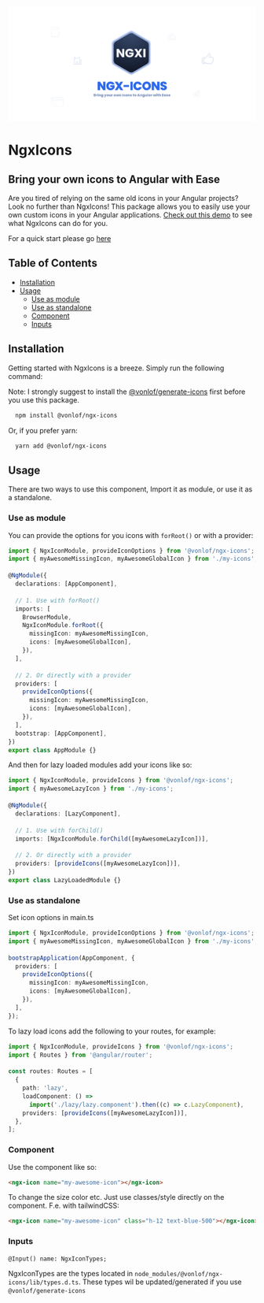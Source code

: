 ![Alt banner](https://raw.githubusercontent.com/vonlof/ngx-icons/main/banner.png 'NgxIcons')

# NgxIcons

## Bring your own icons to Angular with Ease

Are you tired of relying on the same old icons in your Angular projects? Look no further than NgxIcons! This package
allows you to easily use your own custom icons in your Angular applications.
[Check out this demo](https://vonlof.github.io/ngx-icons/) to see what NgxIcons can do for you.

For a quick start please go [here](https://github.com/vonlof/ngx-icons)

## Table of Contents

- [Installation](#installation)
- [Usage](#usage)
  - [Use as module](#use-as-module)
  - [Use as standalone](#use-as-standalone)
  - [Component](#component)
  - [Inputs](#inputs)

## Installation

Getting started with NgxIcons is a breeze. Simply run the following command:

Note: I strongly suggest to install the [@vonlof/generate-icons](https://github.com/vonlof/ngx-icons/blob/main/libs/generate-icons/README.md) first before you use this package.

```sh
  npm install @vonlof/ngx-icons
```

Or, if you prefer yarn:

```sh
  yarn add @vonlof/ngx-icons
```

## Usage

There are two ways to use this component, Import it as module, or use it as a standalone.

### Use as module

You can provide the options for you icons with `forRoot()` or with a provider:

```typescript
import { NgxIconModule, provideIconOptions } from '@vonlof/ngx-icons';
import { myAwesomeMissingIcon, myAwesomeGlobalIcon } from './my-icons';

@NgModule({
  declarations: [AppComponent],

  // 1. Use with forRoot()
  imports: [
    BrowserModule,
    NgxIconModule.forRoot({
      missingIcon: myAwesomeMissingIcon,
      icons: [myAwesomeGlobalIcon],
    }),
  ],

  // 2. Or directly with a provider
  providers: [
    provideIconOptions({
      missingIcon: myAwesomeMissingIcon,
      icons: [myAwesomeGlobalIcon],
    }),
  ],
  bootstrap: [AppComponent],
})
export class AppModule {}
```

And then for lazy loaded modules add your icons like so:

```typescript
import { NgxIconModule, provideIcons } from '@vonlof/ngx-icons';
import { myAwesomeLazyIcon } from './my-icons';

@NgModule({
  declarations: [LazyComponent],

  // 1. Use with forChild()
  imports: [NgxIconModule.forChild([myAwesomeLazyIcon])],

  // 2. Or directly with a provider
  providers: [provideIcons([myAwesomeLazyIcon])],
})
export class LazyLoadedModule {}
```

### Use as standalone

Set icon options in main.ts

```typescript
import { NgxIconModule, provideIconOptions } from '@vonlof/ngx-icons';
import { myAwesomeMissingIcon, myAwesomeGlobalIcon } from './my-icons';

bootstrapApplication(AppComponent, {
  providers: [
    provideIconOptions({
      missingIcon: myAwesomeMissingIcon,
      icons: [myAwesomeGlobalIcon],
    }),
  ],
});
```

To lazy load icons add the following to your routes, for example:

```typescript
import { NgxIconModule, provideIcons } from '@vonlof/ngx-icons';
import { Routes } from '@angular/router';

const routes: Routes = [
  {
    path: 'lazy',
    loadComponent: () =>
      import('./lazy/lazy.component').then((c) => c.LazyComponent),
    providers: [provideIcons([myAwesomeLazyIcon])],
  },
];
```

### Component

Use the component like so:

```html
<ngx-icon name="my-awesome-icon"></ngx-icon>
```

To change the size color etc. Just use classes/style directly on the component. F.e. with tailwindCSS:

```html
<ngx-icon name="my-awesome-icon" class="h-12 text-blue-500"></ngx-icon>
```

### Inputs

```
@Input() name: NgxIconTypes;
```

NgxIconTypes are the types located in `node_modules/@vonlof/ngx-icons/lib/types.d.ts`. These types wil be updated/generated if you use `@vonlof/generate-icons`
